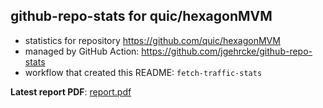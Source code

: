 ## github-repo-stats for quic/hexagonMVM

- statistics for repository https://github.com/quic/hexagonMVM
- managed by GitHub Action: https://github.com/jgehrcke/github-repo-stats
- workflow that created this README: `fetch-traffic-stats`

**Latest report PDF**: [report.pdf](https://github.com/njjetha/github-traffic/raw/github-repo-stats/quic/hexagonMVM/latest-report/report.pdf)

